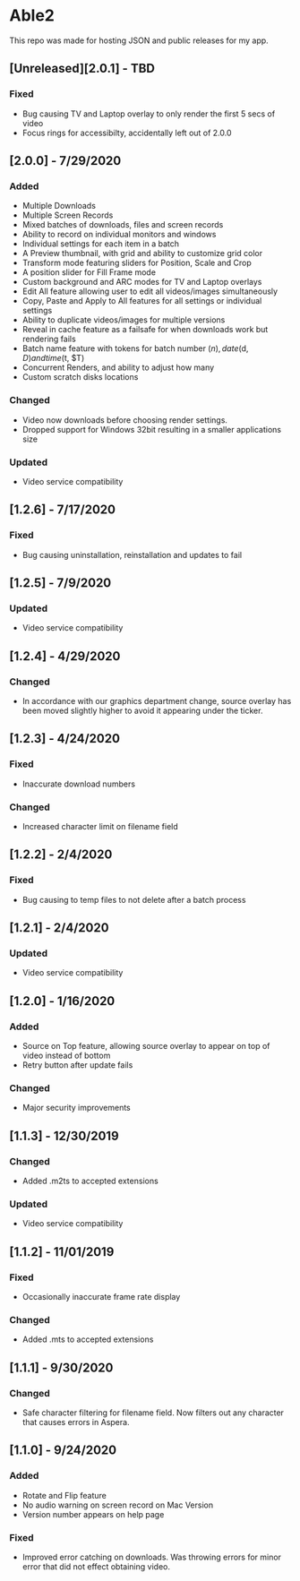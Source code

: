 # Able2

This repo was made for hosting JSON and public releases for my app.

## [Unreleased][2.0.1] - TBD

### Fixed
- Bug causing TV and Laptop overlay to only render the first 5 secs of video
- Focus rings for accessibilty, accidentally left out of 2.0.0

## [2.0.0] - 7/29/2020

### Added
- Multiple Downloads
- Multiple Screen Records
- Mixed batches of downloads, files and screen records
- Ability to record on individual monitors and windows
- Individual settings for each item in a batch
- A Preview thumbnail, with grid and ability to customize grid color
- Transform mode featuring sliders for Position, Scale and Crop
- A position slider for Fill Frame mode
- Custom background and ARC modes for TV and Laptop overlays
- Edit All feature allowing user to edit all videos/images simultaneously
- Copy, Paste and Apply to All features for all settings or individual settings
- Ability to duplicate videos/images for multiple versions
- Reveal in cache feature as a failsafe for when downloads work but rendering fails
- Batch name feature with tokens for batch number ($n), date ($d, $D) and time ($t, $T)
- Concurrent Renders, and ability to adjust how many
- Custom scratch disks locations

### Changed
- Video now downloads before choosing render settings.
- Dropped support for Windows 32bit resulting in a smaller applications size

### Updated
- Video service compatibility

## [1.2.6] - 7/17/2020

### Fixed
- Bug causing uninstallation, reinstallation and updates to fail

## [1.2.5] - 7/9/2020

### Updated
- Video service compatibility

## [1.2.4] - 4/29/2020

### Changed
- In accordance with our graphics department change, source overlay has been moved slightly higher to avoid it appearing under the ticker.

## [1.2.3] - 4/24/2020

### Fixed
- Inaccurate download numbers

### Changed
- Increased character limit on filename field

## [1.2.2] - 2/4/2020

### Fixed
- Bug causing to temp files to not delete after a batch process

## [1.2.1] - 2/4/2020

### Updated
- Video service compatibility

## [1.2.0] - 1/16/2020

### Added
- Source on Top feature, allowing source overlay to appear on top of video instead of bottom
- Retry button after update fails

### Changed
- Major security improvements

## [1.1.3] - 12/30/2019

### Changed
- Added .m2ts to accepted extensions

### Updated
- Video service compatibility

## [1.1.2] - 11/01/2019

### Fixed
- Occasionally inaccurate frame rate display

### Changed
- Added .mts to accepted extensions

## [1.1.1] - 9/30/2020

### Changed
- Safe character filtering for filename field. Now filters out any character that causes errors in Aspera.

## [1.1.0] - 9/24/2020

### Added
- Rotate and Flip feature
- No audio warning on screen record on Mac Version
- Version number appears on help page

### Fixed
- Improved error catching on downloads. Was throwing errors for minor error that did not effect obtaining video.
